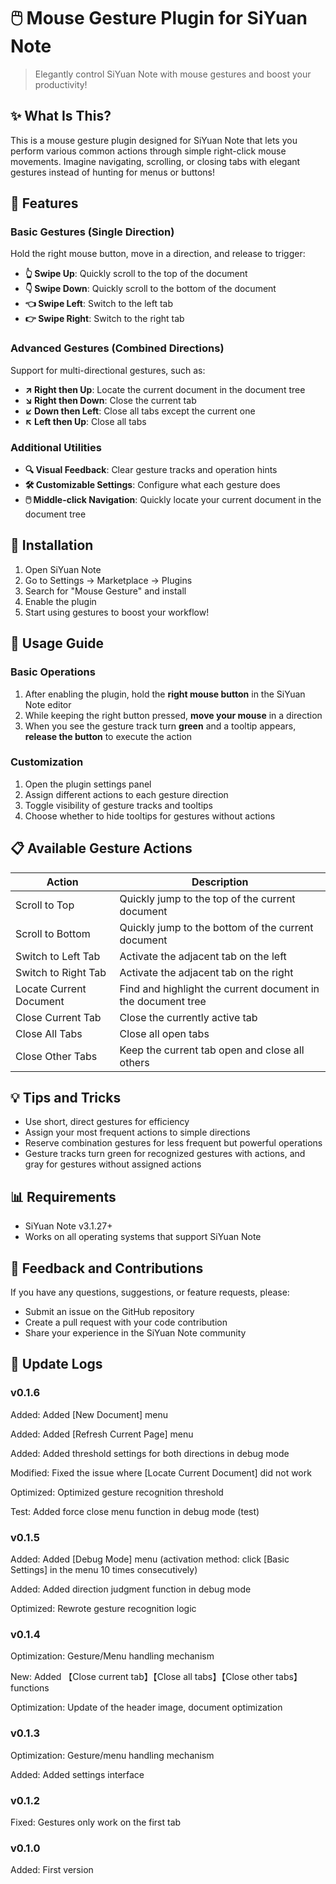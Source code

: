 # 🖱️ Mouse Gesture Plugin for SiYuan Note

> Elegantly control SiYuan Note with mouse gestures and boost your productivity!


## ✨ What Is This?

This is a mouse gesture plugin designed for SiYuan Note that lets you perform various common actions through simple right-click mouse movements. Imagine navigating, scrolling, or closing tabs with elegant gestures instead of hunting for menus or buttons!

## 🚀 Features

### Basic Gestures (Single Direction)

Hold the right mouse button, move in a direction, and release to trigger:

- **👆 Swipe Up**: Quickly scroll to the top of the document
- **👇 Swipe Down**: Quickly scroll to the bottom of the document
- **👈 Swipe Left**: Switch to the left tab
- **👉 Swipe Right**: Switch to the right tab

### Advanced Gestures (Combined Directions)

Support for multi-directional gestures, such as:

- **↗️ Right then Up**: Locate the current document in the document tree
- **↘️ Right then Down**: Close the current tab
- **↙️ Down then Left**: Close all tabs except the current one
- **↖️ Left then Up**: Close all tabs

### Additional Utilities

- **🔍 Visual Feedback**: Clear gesture tracks and operation hints
- **🛠️ Customizable Settings**: Configure what each gesture does
- **🖱️ Middle-click Navigation**: Quickly locate your current document in the document tree

## 🔧 Installation

1. Open SiYuan Note
2. Go to Settings → Marketplace → Plugins
3. Search for "Mouse Gesture" and install
4. Enable the plugin
5. Start using gestures to boost your workflow!

## 📖 Usage Guide

### Basic Operations

1. After enabling the plugin, hold the **right mouse button** in the SiYuan Note editor
2. While keeping the right button pressed, **move your mouse** in a direction
3. When you see the gesture track turn **green** and a tooltip appears, **release the button** to execute the action

### Customization

1. Open the plugin settings panel
2. Assign different actions to each gesture direction
3. Toggle visibility of gesture tracks and tooltips
4. Choose whether to hide tooltips for gestures without actions

## 📋 Available Gesture Actions

| Action | Description |
|--------|-------------|
| Scroll to Top | Quickly jump to the top of the current document |
| Scroll to Bottom | Quickly jump to the bottom of the current document |
| Switch to Left Tab | Activate the adjacent tab on the left |
| Switch to Right Tab | Activate the adjacent tab on the right |
| Locate Current Document | Find and highlight the current document in the document tree |
| Close Current Tab | Close the currently active tab |
| Close All Tabs | Close all open tabs |
| Close Other Tabs | Keep the current tab open and close all others |

## 💡 Tips and Tricks

- Use short, direct gestures for efficiency
- Assign your most frequent actions to simple directions
- Reserve combination gestures for less frequent but powerful operations
- Gesture tracks turn green for recognized gestures with actions, and gray for gestures without assigned actions

## 📊 Requirements

- SiYuan Note v3.1.27+
- Works on all operating systems that support SiYuan Note

## 🤝 Feedback and Contributions

If you have any questions, suggestions, or feature requests, please:

- Submit an issue on the GitHub repository
- Create a pull request with your code contribution
- Share your experience in the SiYuan Note community

## 📄 Update Logs

### v0.1.6
Added: Added [New Document] menu

Added: Added [Refresh Current Page] menu

Added: Added threshold settings for both directions in debug mode

Modified: Fixed the issue where [Locate Current Document] did not work

Optimized: Optimized gesture recognition threshold

Test: Added force close menu function in debug mode (test)

### v0.1.5
Added: Added [Debug Mode] menu (activation method: click [Basic Settings] in the menu 10 times consecutively)

Added: Added direction judgment function in debug mode

Optimized: Rewrote gesture recognition logic

### v0.1.4
Optimization: Gesture/Menu handling mechanism

New: Added 【Close current tab】【Close all tabs】【Close other tabs】 functions

Optimization: Update of the header image, document optimization

### v0.1.3
Optimization: Gesture/menu handling mechanism

Added: Added settings interface

### v0.1.2
Fixed: Gestures only work on the first tab

### v0.1.0
Added: First version